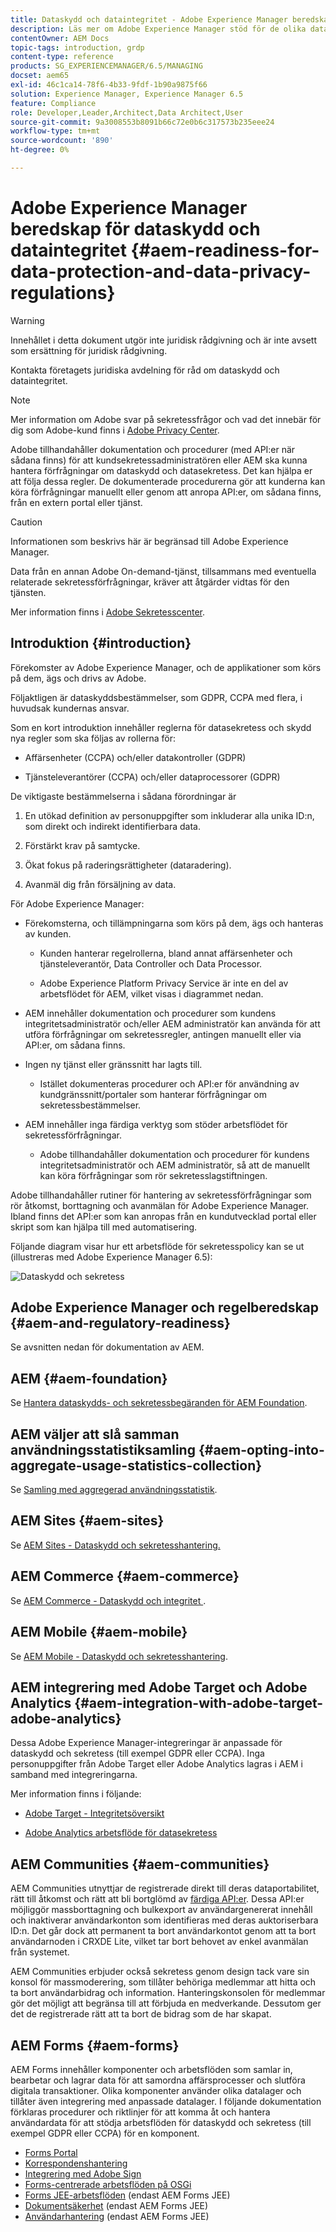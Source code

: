 ```yaml
---
title: Dataskydd och dataintegritet - Adobe Experience Manager beredskap
description: Läs mer om Adobe Experience Manager stöd för de olika dataskydds- och datasekretessreglerna. Den innehåller EU:s allmänna dataskyddsförordning (GDPR), Kaliforniens konsumentintegritetslag (Privacy Act) och hur man följer den när man genomför ett nytt AEM.
contentOwner: AEM Docs
topic-tags: introduction, grdp
content-type: reference
products: SG_EXPERIENCEMANAGER/6.5/MANAGING
docset: aem65
exl-id: 46c1ca14-78f6-4b33-9fdf-1b90a9875f66
solution: Experience Manager, Experience Manager 6.5
feature: Compliance
role: Developer,Leader,Architect,Data Architect,User
source-git-commit: 9a3008553b8091b66c72e0b6c317573b235eee24
workflow-type: tm+mt
source-wordcount: '890'
ht-degree: 0%

---
```


# Adobe Experience Manager beredskap för dataskydd och dataintegritet {#aem-readiness-for-data-protection-and-data-privacy-regulations}

>[!WARNING]
>
>Innehållet i detta dokument utgör inte juridisk rådgivning och är inte avsett som ersättning för juridisk rådgivning.
>
>Kontakta företagets juridiska avdelning för råd om dataskydd och dataintegritet.

>[!NOTE]
>
>Mer information om Adobe svar på sekretessfrågor och vad det innebär för dig som Adobe-kund finns i [Adobe Privacy Center](https://www.adobe.com/privacy.html).

Adobe tillhandahåller dokumentation och procedurer (med API:er när sådana finns) för att kundsekretessadministratören eller AEM ska kunna hantera förfrågningar om dataskydd och datasekretess. Det kan hjälpa er att följa dessa regler. De dokumenterade procedurerna gör att kunderna kan köra förfrågningar manuellt eller genom att anropa API:er, om sådana finns, från en extern portal eller tjänst.

>[!CAUTION]
>
>Informationen som beskrivs här är begränsad till Adobe Experience Manager.
>
>Data från en annan Adobe On-demand-tjänst, tillsammans med eventuella relaterade sekretessförfrågningar, kräver att åtgärder vidtas för den tjänsten.
>
>Mer information finns i [Adobe Sekretesscenter](https://www.adobe.com/privacy.html).

## Introduktion {#introduction}

Förekomster av Adobe Experience Manager, och de applikationer som körs på dem, ägs och drivs av Adobe.

Följaktligen är dataskyddsbestämmelser, som GDPR, CCPA med flera, i huvudsak kundernas ansvar.

Som en kort introduktion innehåller reglerna för datasekretess och skydd nya regler som ska följas av rollerna för:

* Affärsenheter (CCPA) och/eller datakontroller (GDPR)

* Tjänsteleverantörer (CCPA) och/eller dataprocessorer (GDPR)

De viktigaste bestämmelserna i sådana förordningar är

1. En utökad definition av personuppgifter som inkluderar alla unika ID:n, som direkt och indirekt identifierbara data.

2. Förstärkt krav på samtycke.

3. Ökat fokus på raderingsrättigheter (dataradering).

4. Avanmäl dig från försäljning av data.

För Adobe Experience Manager:

* Förekomsterna, och tillämpningarna som körs på dem, ägs och hanteras av kunden.

   * Kunden hanterar regelrollerna, bland annat affärsenheter och tjänsteleverantör, Data Controller och Data Processor.

   * Adobe Experience Platform Privacy Service är inte en del av arbetsflödet för AEM, vilket visas i diagrammet nedan.

* AEM innehåller dokumentation och procedurer som kundens integritetsadministratör och/eller AEM administratör kan använda för att utföra förfrågningar om sekretessregler, antingen manuellt eller via API:er, om sådana finns.

* Ingen ny tjänst eller gränssnitt har lagts till.

   * Istället dokumenteras procedurer och API:er för användning av kundgränssnitt/portaler som hanterar förfrågningar om sekretessbestämmelser.

* AEM innehåller inga färdiga verktyg som stöder arbetsflödet för sekretessförfrågningar.

   * Adobe tillhandahåller dokumentation och procedurer för kundens integritetsadministratör och AEM administratör, så att de manuellt kan köra förfrågningar som rör sekretesslagstiftningen.

Adobe tillhandahåller rutiner för hantering av sekretessförfrågningar som rör åtkomst, borttagning och avanmälan för Adobe Experience Manager. Ibland finns det API:er som kan anropas från en kundutvecklad portal eller skript som kan hjälpa till med automatisering.

Följande diagram visar hur ett arbetsflöde för sekretesspolicy kan se ut (illustreras med Adobe Experience Manager 6.5):

![Dataskydd och sekretess](assets/data-protection-and-privacy-01.png)

## Adobe Experience Manager och regelberedskap {#aem-and-regulatory-readiness}

Se avsnitten nedan för dokumentation av AEM.

## AEM {#aem-foundation}

Se [Hantera dataskydds- och sekretessbegäranden för AEM Foundation](/help/sites-administering/handling-gdpr-requests-for-aem-platform.md).

## AEM väljer att slå samman användningsstatistiksamling {#aem-opting-into-aggregate-usage-statistics-collection}

Se [Samling med aggregerad användningsstatistik](/help/sites-deploying/opt-in-aggregated-usage-statistics.md).

## AEM Sites {#aem-sites}

Se [AEM Sites - Dataskydd och sekretesshantering.](/help/sites-administering/gdpr-compliance-sites.md)

## AEM Commerce {#aem-commerce}

Se [AEM Commerce - Dataskydd och integritet &#x200B;](/help/sites-administering/gdpr-compliance-commerce.md).

## AEM Mobile {#aem-mobile}

Se [AEM Mobile - Dataskydd och sekretesshantering](/help/mobile/aem-mobile-gdpr-compliance.md).

## AEM integrering med Adobe Target och Adobe Analytics {#aem-integration-with-adobe-target-adobe-analytics}

Dessa Adobe Experience Manager-integreringar är anpassade för dataskydd och sekretess (till exempel GDPR eller CCPA). Inga personuppgifter från Adobe Target eller Adobe Analytics lagras i AEM i samband med integreringarna.

Mer information finns i följande:

* [Adobe Target - Integritetsöversikt](https://developer.adobe.com/target/before-implement/privacy/cmp-privacy-and-general-data-protection-regulation/?lang=en)

* [Adobe Analytics arbetsflöde för datasekretess](https://experienceleague.adobe.com/docs/analytics/admin/admin-tools/data-governance/an-gdpr-workflow.html?lang=sv-SE)

## AEM Communities {#aem-communities}

AEM Communities utnyttjar de registrerade direkt till deras dataportabilitet, rätt till åtkomst och rätt att bli bortglömd av [färdiga API:er](/help/communities/user-ugc-management-service.md). Dessa API:er möjliggör massborttagning och bulkexport av användargenererat innehåll och inaktiverar användarkonton som identifieras med deras auktoriserbara ID:n. Det går dock att permanent ta bort användarkontot genom att ta bort användarnoden i CRXDE Lite, vilket tar bort behovet av enkel avanmälan från systemet.

AEM Communities erbjuder också sekretess genom design tack vare sin konsol för massmoderering, som tillåter behöriga medlemmar att hitta och ta bort användarbidrag och information. Hanteringskonsolen för medlemmar gör det möjligt att begränsa till att förbjuda en medverkande. Dessutom ger det de registrerade rätt att ta bort de bidrag som de har skapat.

## AEM Forms {#aem-forms}

AEM Forms innehåller komponenter och arbetsflöden som samlar in, bearbetar och lagrar data för att samordna affärsprocesser och slutföra digitala transaktioner. Olika komponenter använder olika datalager och tillåter även integrering med anpassade datalager. I följande dokumentation förklaras procedurer och riktlinjer för att komma åt och hantera användardata för att stödja arbetsflöden för dataskydd och sekretess (till exempel GDPR eller CCPA) för en komponent.

* [Forms Portal](/help/forms/using/forms-portal-handling-user-data.md)
* [Korrespondenshantering](/help/forms/using/correspondence-management-handling-user-data.md)
* [Integrering med Adobe Sign](/help/forms/using/integration-adobe-sign-handling-user-data.md)
* [Forms-centrerade arbetsflöden på OSGi](/help/forms/using/forms-workflow-osgi-handling-user-data.md)
* [Forms JEE-arbetsflöden](/help/forms/using/forms-workflow-jee-handling-user-data.md) (endast AEM Forms JEE)
* [Dokumentsäkerhet](/help/forms/using/document-security-handling-user-data.md) (endast AEM Forms JEE)
* [Användarhantering](/help/forms/using/user-management-handling-user-data.md) (endast AEM Forms JEE)
